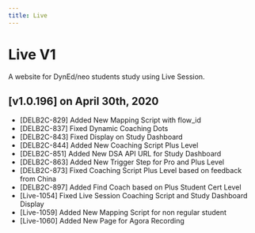 ```yaml
---
title: Live
---
```


# Live V1
A website for DynEd/neo students study using Live Session.

## [v1.0.196] on April 30th, 2020
- [DELB2C-829] Added New Mapping Script with flow_id
- [DELB2C-837] Fixed Dynamic Coaching Dots
- [DELB2C-843] Fixed Display on Study Dashboard
- [DELB2C-844] Added New Coaching Script Plus Level
- [DELB2C-851] Added New DSA API URL for Study Dashboard
- [DELB2C-863] Added New Trigger Step for Pro and Plus Level
- [DELB2C-873] Fixed Coaching Script Plus Level based on feedback from China
- [DELB2C-897] Added Find Coach based on Plus Student Cert Level
- [Live-1054] Fixed Live Session Coaching Script and Study Dashboard Display
- [Live-1059] Added New Mapping Script for non regular student
- [Live-1060] Added New Page for Agora Recording
